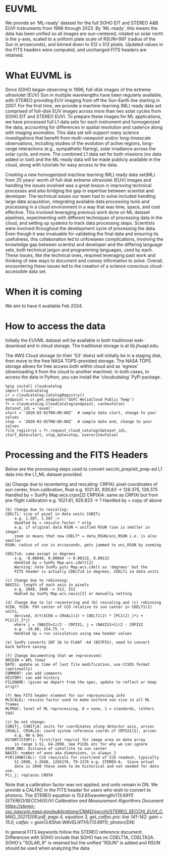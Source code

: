 # EUVML

We provide an 'ML-ready' dataset for the full SOHO EIT and STEREO A&B EUVI instruments from 1996 through 2023.  By 'ML-ready', this means the data has been unified so all images are sun-centered, rotated so solar north is the y-axis, scaled to a uniform plate scale of RSUN=997 (radius of the Sun in arcseconds), and binned down to 512 x 512 pixels.  Updated values in the FITS headers were computed, and unchanged FITS headers are retained.

# What EUVML is
Since SOHO began observing in 1996, full-disk images of the extreme ultraviolet (EUV) Sun in multiple wavelengths have been regularly available, with STEREO providing EUV imaging from off the Sun-Earth line starting in 2007. For the first time, we provide a machine-learning (ML) ready data set comprised of full-disk EUV images across more than two solar cycles from SOHO EIT and STEREO EUVI. To prepare these images for ML applications, we have processed full L1 data sets for each instrument and homogenized the data, accounting for differences in spatial resolution and cadence along with imaging anomalies. This data set will support many science investigations that benefit from multi-viewpoint and/or long-timescale observations, including studies of the evolution of active regions, long-range interactions (e.g., sympathetic flaring), solar irradiance across the solar cycle, and more. The combined L1 data set for both missions (no data added or lost) and the ML-ready data will be made publicly available in the cloud, along with tutorials for easy access to the data.

Creating a new homogenized machine learning (ML) ready data set(ML) from 25 years’ worth of full-disk extreme ultraviolet (EUV) images and handling the issues involved was a great lesson in improving technical processes and also bridging the gap in expertise between scientist and developer. The technical issues our team had to solve included handling large data acquisition, integrating available data processing tools and processing in a cloud environment in a way that was time, space, and cost effective. This involved leveraging previous work done on ML dataset pipelines, experimenting with different techniques of processing data in the cloud, and setting up systems to track data processing steps. Scientists were involved throughout the development cycle of processing the data. Even though it was invaluable for validating the final data and ensuring its usefulness, this collaboration led to unforeseen complications, involving the knowledge gap between scientist and developer and the differing language sets, both technical jargon and programming languages, used by each. These issues, like the technical ones, required leveraging past work and thinking of new ways to document and convey information to solve. Overall, encountering these issues led to the creation of a science conscious cloud-accessible data set.

# When it is coming
We aim to have it available Feb 2024.

# How to access the data
Initially the EUVML dataset will be available in both traditional web-download and in cloud storage.  The traditional storage is at lib.jhuapl.edu.

The AWS Cloud storage (in their 'S3' disks) will initially be in a staging disk, then move to the free NASA TOPS-provided storage.  The NASA TOPS storage allows for free access both within cloud and as 'egress' (downloading it from the cloud to another machine).  In both cases, to access the data in Python, you can install the 'cloudcatalog' PyPi package.
```
%pip install cloudcatalog
import cloudcatalog
cr = cloudcatalog.CatalogRegistry()
endpoint = cr.get_endpoint('GSFC HelioCloud Public Temp')
fr = cloudcatalog.CloudCatalog(endpoint, cache=False)
dataset_id1 = 'euvml'
start = '2020-02-01T00:00:00Z'  # sample date start, change to your values
stop  = '2020-02-02T00:00:00Z'  # sample date end, change to your values
file_registry1 = fr.request_cloud_catalog(dataset_id1, start_date=start, stop_date=stop, overwrite=False)
````

# Processing and the FITS Headers

Below are the processing steps used to convert secchi_prep/eit_prep-ed L1 data into the L1_ML dataset provided.

   (a) Change due to recentering and rescaling:
    CRPIXi: pixel coordinates of sun center, from calibration, float
        e.g. 1021.81, 926.83 -> 128.375, 128.375
        Handled by = SunPy Map.wcs.crpix[2]
    CRPIXiA: same as CRPIXi but from pre-flight calibration
        e.g. 1021.81, 926.823 -> ?
        Handled by = copy of above
    
    (b) Change due to rescaling:
    CDELTi: size of pixel in data units CUNITi
        e.g. 1.587, 1.587 ->
        Handled by = rescale_factor * orig
        e.g. if original data RSUN < unified RSUN (sun is smaller in image)
        zoom in means that new CDELT* = data_RSUN/uni_RSUN i.e. is also smaller
    RSUN: radius of sun in arcseconds, gets jammed to uni_RSUN by zooming

    CDELTiA: same except in degrees
        e.g. -0.00044, 0.00044 -> 0.00132, 0.00132
        Handled by = SunPy Map.wcs.cdelt[2]
        Warning: note SunPy puts Map.wcs.cdelt as 'degrees' but the
        FITS header is actually CDELTiA in degrees, CDELTi in data units
    
    (c) Change due to rebinning:
    NAXISi: length of each axis in pixels
        e.g. 2048, 2048 -> 512, 512
        Hadled by SunPy Map.wcs.naxis[2] or manually setting
    
    (d) Change due to (a) recentering and (b) rescaling and (c) rebinning
    XCEN, YCEN: FOV center of CCD relative to sun center in CDELT1(2) units,
        derived, X(Y)XCEN = CRVAL1(2) + CDELT1(2) * [PC1(2)_1*i + PC1(2)_2*j)
        where i = (NAXIS+1)/2 - CRPIX1, j = (NAXIS2+1)/2 - CRPIX2
        e.g. -10.88, 154.75 ->
        Handled by = run calculation using new header values

    (e) SunPy converts INT 16 to FLOAT -64 (BITPIX), need to convert
    back before saving

    (f) Change documenting that we reprocessed:
    ORIGIN = APL (now)
    DATE: update as time of last file modification, use CCSDS format
    (optionally)
    COMMENT: can add comments
    HISTORY: can add history
    FILENAME: (given we depart from the spec, update to reflect or keep orig?)

    (f) New FITS header element for our reprocessing info
    MLSCALEi: rescale factor used to make uniform sun size in all ML frames
    MLPROC: level of ML reprocessing, 0 = none, 1 = standards, (others tbd)

    (z) Do not change:
    CUNITj, CUNITjA: units for coordinates along detector axis, arcsec
    CRVALi, CRVALiA: coord system reference coords of CRPIX1(2), arcsec
        e.g. RA & Dec
    DSTART(STOP)i: first/last row/col for image area on data array
        in range 1-51, 64-2098. See P1COL etc for why we can ignore
    DSUN_OBS: distance of satellite to sun center
    NAXIS: number of axes aka dimensions, is always 2
    P(R)iROW(COL): CCD rows/cols for start/end of CCD readout, typically
        51-2098, 1-2048, 1292176, 79-2176 e.g. STEREO-A.  Since actual
        data is 2048 these seem to be historical and not needed for data use.
    PCi_j; replaces CROTA

Note that a calibration factor was not applied, and units remain in DN.  We provide a CALFAC in the FITS header for users who wish to convert to photons. The STEREO equation is 15*3.65*wavelength/(13.6*911) (STEREO/SECCHI/EUVI Calibration and Measurement Algorithms Document
https://stereo-ssc.nascom.nasa.gov/publications/CMAD/secchi/STEREO_SECCHI_EUVI_C, MAD_20211206.pdf, page 4, equation 3, get_calfac.pro: line 141-142: gain = 15.0, calfac = gain*(3.65*hdr.WAVELNTH)/(13.6*911); photon/DN)

In general FITS keywords follow the STEREO reference document.  Differences with SOHO include that SOHO has no CDELT1A, CDELTA2A.  SOHO's "SOLAR_R" is retained but the unified "RSUN" is added and RSUN should be used when analyzing the data.


